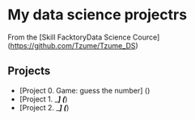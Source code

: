 # My data science projectrs
From the [Skill FacktoryData Science Cource] (https://github.com/Tzume/Tzume_DS)

## Projects

* [Project 0. Game: guess the number] ()
* [Project 1. ____] (___)
* [Project 2. ____] (___)
